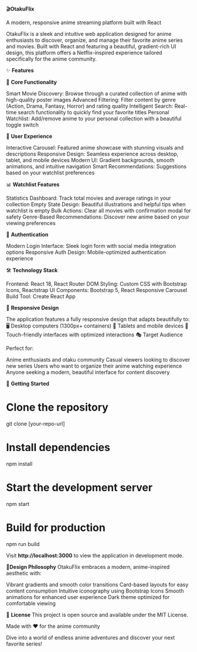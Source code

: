 🎬**OtakuFlix**

A modern, responsive anime streaming platform built with React

OtakuFlix is a sleek and intuitive web application designed for anime enthusiasts to discover, organize, and manage their favorite anime series and movies. Built with React and featuring a beautiful, gradient-rich UI design, this platform offers a Netflix-inspired experience tailored specifically for the anime community.

✨ **Features**

🎯 **Core Functionality**

Smart Movie Discovery: Browse through a curated collection of anime with high-quality poster images
Advanced Filtering: Filter content by genre (Action, Drama, Fantasy, Horror) and rating quality
Intelligent Search: Real-time search functionality to quickly find your favorite titles
Personal Watchlist: Add/remove anime to your personal collection with a beautiful toggle switch

🎨 **User Experience**

Interactive Carousel: Featured anime showcase with stunning visuals and descriptions
Responsive Design: Seamless experience across desktop, tablet, and mobile devices
Modern UI: Gradient backgrounds, smooth animations, and intuitive navigation
Smart Recommendations: Suggestions based on your watchlist preferences

📊 **Watchlist Features**

Statistics Dashboard: Track total movies and average ratings in your collection
Empty State Design: Beautiful illustrations and helpful tips when watchlist is empty
Bulk Actions: Clear all movies with confirmation modal for safety
Genre-Based Recommendations: Discover new anime based on your viewing preferences

🔐 **Authentication**

Modern Login Interface: Sleek login form with social media integration options
Responsive Auth Design: Mobile-optimized authentication experience

🛠️ **Technology Stack**

Frontend: React 18, React Router DOM
Styling: Custom CSS with Bootstrap Icons, Reactstrap
UI Components: Bootstrap 5, React Responsive Carousel
Build Tool: Create React App

📱 **Responsive Design**

The application features a fully responsive design that adapts beautifully to:
🖥️ Desktop computers (1300px+ containers)
📱 Tablets and mobile devices
🎯 Touch-friendly interfaces with optimized interactions
🎭 Target Audience

Perfect for:

Anime enthusiasts and otaku community
Casual viewers looking to discover new series
Users who want to organize their anime watching experience
Anyone seeking a modern, beautiful interface for content discovery

🚀 **Getting Started**
# Clone the repository
git clone [your-repo-url]

# Install dependencies
npm install

# Start the development server
npm start

# Build for production
npm run build

Visit **http://localhost:3000** to view the application in development mode.


🎨**Design Philosophy**
OtakuFlix embraces a modern, anime-inspired aesthetic with:

Vibrant gradients and smooth color transitions
Card-based layouts for easy content consumption
Intuitive iconography using Bootstrap Icons
Smooth animations for enhanced user experience
Dark theme optimized for comfortable viewing

📝 **License**
This project is open source and available under the MIT License.

Made with ❤️ for the anime community

Dive into a world of endless anime adventures and discover your next favorite series!
